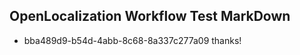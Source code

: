 ## OpenLocalization Workflow Test MarkDown
* bba489d9-b54d-4abb-8c68-8a337c277a09 thanks!

<!--HONumber=Jul16_HO5-->



